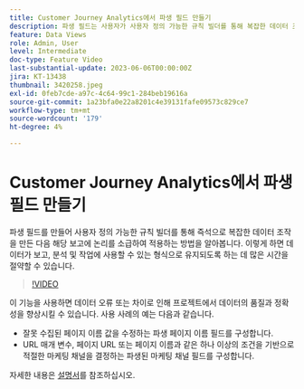 ```yaml
---
title: Customer Journey Analytics에서 파생 필드 만들기
description: 파생 필드는 사용자가 사용자 정의 가능한 규칙 빌더를 통해 복잡한 데이터 조작을 즉석으로 만든 다음 해당 보고에 논리를 소급하여 적용할 수 있는 강력한 기능이므로 데이터가 보고, 분석 및 작업에 사용 가능한 형식으로 표시되도록 하는 데 상당한 시간을 절약할 수 있습니다.
feature: Data Views
role: Admin, User
level: Intermediate
doc-type: Feature Video
last-substantial-update: 2023-06-06T00:00:00Z
jira: KT-13438
thumbnail: 3420258.jpeg
exl-id: 0feb7cde-a97c-4c64-99c1-284beb19616a
source-git-commit: 1a23bfa0e22a8201c4e39131fafe09573c829ce7
workflow-type: tm+mt
source-wordcount: '179'
ht-degree: 4%

---
```


# Customer Journey Analytics에서 파생 필드 만들기

파생 필드를 만들어 사용자 정의 가능한 규칙 빌더를 통해 즉석으로 복잡한 데이터 조작을 만든 다음 해당 보고에 논리를 소급하여 적용하는 방법을 알아봅니다. 이렇게 하면 데이터가 보고, 분석 및 작업에 사용할 수 있는 형식으로 유지되도록 하는 데 많은 시간을 절약할 수 있습니다.

>[!VIDEO](https://video.tv.adobe.com/v/3420258/?learn=on)

이 기능을 사용하면 데이터 오류 또는 차이로 인해 프로젝트에서 데이터의 품질과 정확성을 향상시킬 수 있습니다.
사용 사례의 예는 다음과 같습니다.

* 잘못 수집된 페이지 이름 값을 수정하는 파생 페이지 이름 필드를 구성합니다.
* URL 매개 변수, 페이지 URL 또는 페이지 이름과 같은 하나 이상의 조건을 기반으로 적절한 마케팅 채널을 결정하는 파생된 마케팅 채널 필드를 구성합니다.

자세한 내용은 [설명서](https://experienceleague.adobe.com/docs/analytics-platform/using/cja-dataviews/derived-fields.html)를 참조하십시오.
